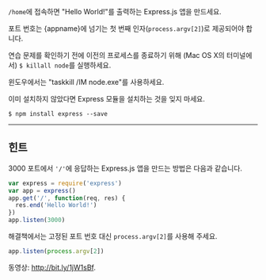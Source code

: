 `/home`에 접속하면 "Hello World!"를 출력하는 Express.js 앱을 만드세요.

포트 번호는 {appname}에 넘기는 첫 번째 인자(`process.argv[2]`)로 제공되어야 합니다.

연습 문제를 확인하기 전에 이전의 프로세스를 종료하기 위해 (Mac OS X의 터미널에서) `$ killall node`를 실행하세요.

윈도우에서는 "taskkill /IM node.exe"를 사용하세요.

이미 설치하지 않았다면 Express 모듈을 설치하는 것을 잊지 마세요.

```
$ npm install express --save
```

-----------------------------

## 힌트

3000 포트에서 `'/'`에 응답하는 Express.js 앱을 만드는 방법은 다음과 같습니다.

```js
var express = require('express')
var app = express()
app.get('/', function(req, res) {
  res.end('Hello World!')
})
app.listen(3000)
```

해결책에서는 고정된 포트 번호 대신 `process.argv[2]`를 사용해 주세요.

```js
app.listen(process.argv[2])
```

동영상: http://bit.ly/1jW1sBf.
